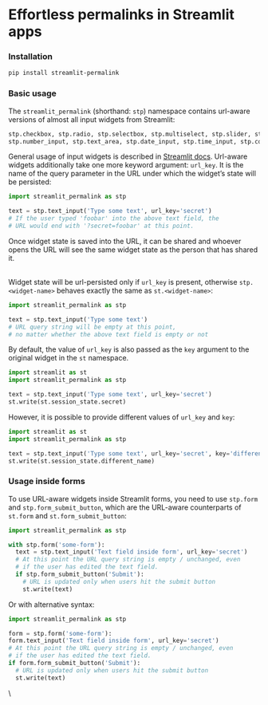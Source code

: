 # Effortless permalinks in Streamlit apps

### Installation

```bash
pip install streamlit-permalink
```

### Basic usage

The `streamlit_permalink` (shorthand: `stp`) namespace contains url-aware versions of almost all input widgets from Streamlit:

```python
stp.checkbox, stp.radio, stp.selectbox, stp.multiselect, stp.slider, stp.select_slider, stp.text_input
stp.number_input, stp.text_area, stp.date_input, stp.time_input, stp.color_picker, stp.form_submit_button
```

General usage of input widgets is described in [Streamlit docs](https://docs.streamlit.io/library/api-reference/widgets). Url-aware widgets additionally take one more keyword argument: `url_key`. It is the name of the query parameter in the URL under which the widget’s state will be persisted:

```python
import streamlit_permalink as stp

text = stp.text_input('Type some text', url_key='secret')
# If the user typed 'foobar' into the above text field, the
# URL would end with '?secret=foobar' at this point.
```

Once widget state is saved into the URL, it can be shared and whoever opens the URL will see the same widget state as the person that has shared it.

\
Widget state will be url-persisted only if `url_key` is present, otherwise `stp.<widget-name>` behaves exactly the same as `st.<widget-name>`:

```python
import streamlit_permalink as stp

text = stp.text_input('Type some text')
# URL query string will be empty at this point,
# no matter whether the above text field is empty or not
```

By default, the value of `url_key` is also passed as the `key` argument to the original widget in the `st` namespace.

```python
import streamlit as st
import streamlit_permalink as stp

text = stp.text_input('Type some text', url_key='secret')
st.write(st.session_state.secret)
```

However, it is possible to provide different values of `url_key` and `key`:

```python
import streamlit as st
import streamlit_permalink as stp

text = stp.text_input('Type some text', url_key='secret', key='different_name')
st.write(st.session_state.different_name)
```

### Usage inside forms

To use URL-aware widgets inside Streamlit forms, you need to use `stp.form` and `stp.form_submit_button`, which are the URL-aware counterparts of `st.form` and `st.form_submit_button`:

```python
import streamlit_permalink as stp

with stp.form('some-form'):
  text = stp.text_input('Text field inside form', url_key='secret')
  # At this point the URL query string is empty / unchanged, even
  # if the user has edited the text field.
  if stp.form_submit_button('Submit'):
    # URL is updated only when users hit the submit button
    st.write(text)
```

Or with alternative syntax:

```python
import streamlit_permalink as stp

form = stp.form('some-form'):
form.text_input('Text field inside form', url_key='secret')
# At this point the URL query string is empty / unchanged, even
# if the user has edited the text field.
if form.form_submit_button('Submit'):
  # URL is updated only when users hit the submit button
  st.write(text)
```

\
